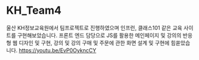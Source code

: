 # KH_Team4
울산 KH정보교육원에서 팀프로젝트로 진행하였으며 인프런, 클래스101 같은 교육 사이트를 구현해보았습니다.
프론트 엔드 담당으로 JS를 활용한 메인페이지 및 강의의 반응형 웹 디자인 및 구현, 강의 및 강의 구매 및 주문에 관한 화면 설계 및 구현에 힘쏟았습니다.
https://youtu.be/EvP0OykncCY
